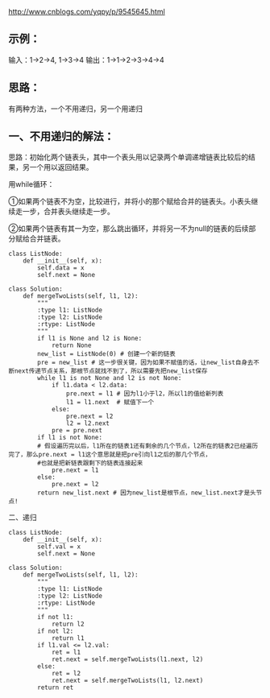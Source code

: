 http://www.cnblogs.com/yqpy/p/9545645.html

## 示例：
输入：1->2->4, 1->3->4
输出：1->1->2->3->4->4
## 思路：
有两种方法，一个不用递归，另一个用递归
## 一、不用递归的解法：
思路：初始化两个链表头，其中一个表头用以记录两个单调递增链表比较后的结果，另一个用以返回结果。

用while循环：

①如果两个链表不为空，比较进行，并将小的那个赋给合并的链表头。小表头继续走一步，合并表头继续走一步。

②如果两个链表有其一为空，那么跳出循环，并将另一不为null的链表的后续部分赋给合并链表。
```
class ListNode:
    def __init__(self, x):
        self.data = x
        self.next = None

class Solution:
    def mergeTwoLists(self, l1, l2):
        """
        :type l1: ListNode
        :type l2: ListNode
        :rtype: ListNode
        """
        if l1 is None and l2 is None:
            return None
        new_list = ListNode(0) # 创建一个新的链表
        pre = new_list # 这一步很关键，因为如果不赋值的话，让new_list自身去不断next传递节点关系，那根节点就找不到了，所以需要先把new_list保存
        while l1 is not None and l2 is not None:
            if l1.data < l2.data:
                pre.next = l1 # 因为l1小于l2，所以l1的值给新列表
                l1 = l1.next  # 赋值下一个
            else:
                pre.next = l2
                l2 = l2.next
            pre = pre.next
        if l1 is not None:
        # 假设遍历完以后，l1所在的链表1还有剩余的几个节点，l2所在的链表2已经遍历完了，那么pre.next = l1这个意思就是把pre引向l1之后的那几个节点，
        #也就是把新链表跟剩下的链表连接起来
            pre.next = l1
        else:
            pre.next = l2
        return new_list.next # 因为new_list是根节点，new_list.next才是头节点!
```
二、递归
```
class ListNode:
    def __init__(self, x):
        self.val = x
        self.next = None

class Solution:
    def mergeTwoLists(self, l1, l2):
        """
        :type l1: ListNode
        :type l2: ListNode
        :rtype: ListNode
        """
        if not l1:
            return l2
        if not l2:
            return l1
        if l1.val <= l2.val:
            ret = l1
            ret.next = self.mergeTwoLists(l1.next, l2)
        else:
            ret = l2
            ret.next = self.mergeTwoLists(l1, l2.next)
        return ret
```
